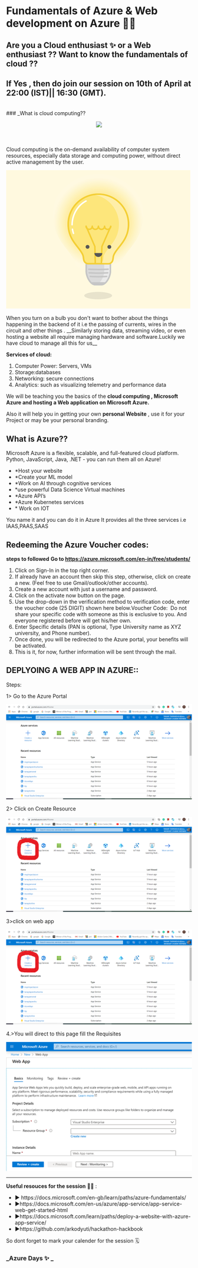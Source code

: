#  Fundamentals of Azure & Web development on Azure 👨‍💻

## Are you a Cloud enthusiast ✨ or a Web enthusiast ?? Want to know the fundamentals of cloud ??
## If Yes , then do join our session on 10th of April at 22:00 (IST)|| 16:30 (GMT).
<br>
### _What is cloud computing??
<p align="center">
<img src="cloud.jfif">
</p>  
<br>

<br>
 Cloud computing is the on-demand availability of computer system resources, especially data storage and computing power, without direct active management by the user. 
 
 <p align="centre">
  <img src="BlindAstonishingAfricanelephant-size_restricted.gif">
            </p>
   When you turn on a bulb you don't want to bother about the things happening in the backend of it i.e the passing of currents, wires in the circuit and other things . __Similarly storing data, streaming video, or even hosting a website all require managing hardware and software.Luckily we have cloud to manage all this for us__
   
 
 __Services of cloud:__
 <ol>
 <li>Computer Power: Servers, VMs</li>
 <li>Storage:databases</li>
 <li>Networking: secure connections</li>
 <li>Analytics: such as visualizing telemetry and performance data</li>
</ol>
 
We will be teaching you the basics of the  __cloud computing , Microsoft Azure and hosting a Web application on Microsoft Azure.__

Also it will help you in getting your own __personal Website__ , use it for your Project or may be your personal branding.

## What is Azure??
Microsoft Azure is a flexible, scalable, and full-featured cloud platform. Python, JavaScript, Java, .NET - you can run them all on Azure!
<ul>
 <li>*Host your website</li>
 <li>*Create your ML model</li>
 <li>*Work on AI through cognitive services</li>
 <li>*use powerful Data Science Virtual machines</li>
 <li>*Azure API’s </li>
 <li>*Azure Kubernetes services</li>
 <li>* Work on IOT</li>
</ul>
You name it and you can do it in Azure It provides all the three services i.e IAAS,PAAS,SAAS

## Redeeming the Azure Voucher codes:
__steps to followed__
__Go to https://azure.microsoft.com/en-in/free/students/__
<br>
<ol>
 <li>Click on Sign-In in the top right corner.</li>
<li>If already have an account then skip this step, otherwise, click on create a new. (Feel free to use Gmail/outlook/other accounts).</li>
 <li>Create a new account with just a username and password.</li>
 <li>Click on the activate now button on the page.</li>
<li>Use the drop-down in the verification method to verification code, enter the voucher code (25 DIGIT) shown here below.Voucher Code:  Do not share your specific code with someone as this is exclusive to you. And everyone registered before will get his/her own.</li>
<li>Enter Specific details (PAN is optional, Type University name as XYZ university, and Phone number).</li>
 <li>Once done, you will be redirected to the Azure portal, your benefits will be activated.</li>
 <li>This is it, for now, further information will be sent through the mail.</li>

 </ol>

## DEPLYOING A WEB APP IN AZURE::

Steps:

1> Go to the Azure Portal
 <p align="center">
<img src="step1.png">
</p>  
 
 
2> Click on Create Resource
   <p align="center">
<img src="step2.png">
</p>  

3>click on web app
  <p align="center">
<img src="step3.png">
</p>  
4.>You will direct to this page 
 fill the Requisites 
<p align="center">
<img src="step4.png">
</p>  


________________________________________________________________________________________________________________________________________

__Useful resouces for the session__ 👨‍🏫 :
<ul>
  <li>  ▶ https://docs.microsoft.com/en-gb/learn/paths/azure-fundamentals/ </li>
  <li>  ▶https://docs.microsoft.com/en-us/azure/app-service/app-service-web-get-started-html</li>
  <li>▶https://docs.microsoft.com/learn/paths/deploy-a-website-with-azure-app-service/</li>
  <li>▶https://github.com/arkodyuti/hackathon-hackbook</li>
 </ul> 
So dont forget to mark your calender for the session 🗓

### _Azure Days ✨ _
